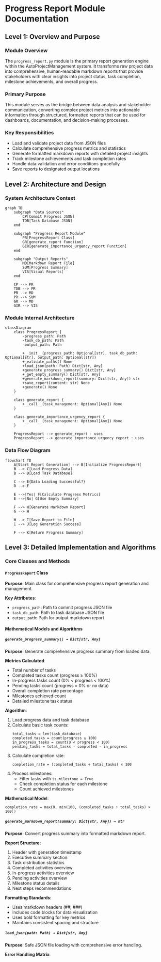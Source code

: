 # Progress Report Module Documentation

## Level 1: Overview and Purpose

### Module Overview
The `progress_report.py` module is the primary report generation engine within the AutoProjectManagement system. It transforms raw project data into comprehensive, human-readable markdown reports that provide stakeholders with clear insights into project status, task completion, milestone achievements, and overall progress.

### Primary Purpose
This module serves as the bridge between data analysis and stakeholder communication, converting complex project metrics into actionable information through structured, formatted reports that can be used for dashboards, documentation, and decision-making processes.

### Key Responsibilities
- Load and validate project data from JSON files
- Calculate comprehensive progress metrics and statistics
- Generate formatted markdown reports with detailed project insights
- Track milestone achievements and task completion rates
- Handle data validation and error conditions gracefully
- Save reports to designated output locations

## Level 2: Architecture and Design

### System Architecture Context

```mermaid
graph TB
    subgraph "Data Sources"
        CP[Commit Progress JSON]
        TDB[Task Database JSON]
    end
    
    subgraph "Progress Report Module"
        PR[ProgressReport Class]
        GR[generate_report Function]
        GIR[generate_importance_urgency_report Function]
    end
    
    subgraph "Output Reports"
        MD[Markdown Report File]
        SUM[Progress Summary]
        VIS[Visual Reports]
    end
    
    CP --> PR
    TDB --> PR
    PR --> MD
    PR --> SUM
    GR --> MD
    GIR --> VIS
```

### Module Internal Architecture

```mermaid
classDiagram
    class ProgressReport {
        -progress_path: Path
        -task_db_path: Path
        -output_path: Path
        
        +__init__(progress_path: Optional[str], task_db_path: Optional[str], output_path: Optional[str])
        +_validate_paths() None
        +load_json(path: Path) Dict[str, Any]
        +generate_progress_summary() Dict[str, Any]
        +_get_empty_summary() Dict[str, Any]
        +generate_markdown_report(summary: Dict[str, Any]) str
        +save_report(content: str) None
        +generate() None
    }
    
    class generate_report {
        +__call__(task_management: Optional[Any]) None
    }
    
    class generate_importance_urgency_report {
        +__call__(task_management: Optional[Any]) None
    }
    
    ProgressReport --> generate_report : uses
    ProgressReport --> generate_importance_urgency_report : uses
```

### Data Flow Diagram

```mermaid
flowchart TD
    A[Start Report Generation] --> B[Initialize ProgressReport]
    B --> C[Load Progress Data]
    B --> D[Load Task Database]
    
    C --> E{Data Loading Successful?}
    D --> E
    
    E -->|Yes| F[Calculate Progress Metrics]
    E -->|No| G[Use Empty Summary]
    
    F --> H[Generate Markdown Report]
    G --> H
    
    H --> I[Save Report to File]
    I --> J[Log Generation Success]
    
    F --> K[Return Progress Summary]
```

## Level 3: Detailed Implementation and Algorithms

### Core Classes and Methods

#### `ProgressReport` Class
**Purpose**: Main class for comprehensive progress report generation and management.

**Key Attributes**:
- `progress_path`: Path to commit progress JSON file
- `task_db_path`: Path to task database JSON file  
- `output_path`: Path for output markdown report

#### Mathematical Models and Algorithms

##### `generate_progress_summary() → Dict[str, Any]`
**Purpose**: Generate comprehensive progress summary from loaded data.

**Metrics Calculated**:
- Total number of tasks
- Completed tasks count (progress ≥ 100%)
- In-progress tasks count (0% < progress < 100%)
- Pending tasks count (progress = 0% or no data)
- Overall completion rate percentage
- Milestones achieved count
- Detailed milestone task status

**Algorithm**:
1. Load progress data and task database
2. Calculate basic task counts:
   ```
   total_tasks = len(task_database)
   completed_tasks = count(progress ≥ 100)
   in_progress_tasks = count(0 < progress < 100)  
   pending_tasks = total_tasks - completed - in_progress
   ```
3. Calculate completion rate:
   ```
   completion_rate = (completed_tasks ÷ total_tasks) × 100
   ```
4. Process milestones:
   - Filter tasks with `is_milestone = True`
   - Check completion status for each milestone
   - Count achieved milestones

**Mathematical Model**:
```
completion_rate = max(0, min(100, (completed_tasks ÷ total_tasks) × 100))
```

##### `generate_markdown_report(summary: Dict[str, Any]) → str`
**Purpose**: Convert progress summary into formatted markdown report.

**Report Structure**:
1. Header with generation timestamp
2. Executive summary section
3. Task distribution statistics  
4. Completed activities overview
5. In-progress activities overview
6. Pending activities overview
7. Milestone status details
8. Next steps recommendations

**Formatting Standards**:
- Uses markdown headers (##, ###)
- Includes code blocks for data visualization
- Uses bold formatting for key metrics
- Maintains consistent spacing and structure

##### `load_json(path: Path) → Dict[str, Any]`
**Purpose**: Safe JSON file loading with comprehensive error handling.

**Error Handling Matrix**:

